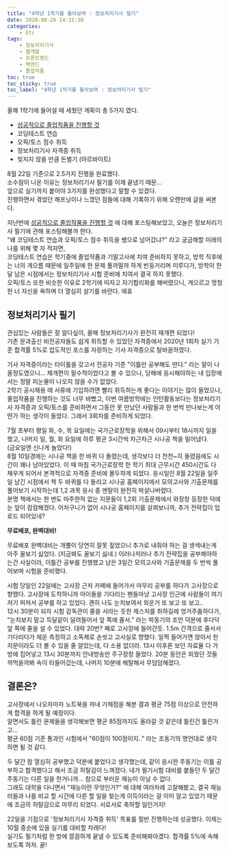 ```yaml
---
title: "4학년 1학기를 돌아보며 : 정보처리기사 필기"
date: 2020-08-26 14:31:38
categories:
    - Etc
tags:
    - 정보처리기사
    - 웹개발
    - 프론트엔드
    - 백엔드
    - 졸업작품
toc: true
toc_sticky: true
toc_label: "4학년 1학기를 돌아보며 : 정보처리기사 필기"
---
```


올해 1학기에 들어설 때 세웠던 계획이 총 5가지 였다.
- [성공적으로 졸업작품을 진행할 것](https://hyeon9mak.github.io/etc/4%ED%95%99%EB%85%84_1%ED%95%99%EA%B8%B0%EB%A5%BC_%EB%8F%8C%EC%95%84%EB%B3%B4%EB%A9%B0_-_%EC%A1%B8%EC%97%85%EC%9E%91%ED%92%88_%EC%A7%84%ED%96%89/)
- 코딩테스트 연습
- 오픽/토스 점수 취득
- 정보처리기사 자격증 취득
- 빚지지 않을 만큼 돈벌기 (아르바이트)

8월 22일 기준으로 2.5가지 진행을 완료했다.  
소수점이 나온 이유는 정보처리기사 필기를 이제 끝냈기 때문...  
앞으로 실기까지 붙어야 3가지를 완성했다고 말할 수 있겠다.  
진행하면서 겪었던 해프닝이나 느꼈던 점들에 대해 기록하기 위해 오랜만에 글을 써본다.  
  
지난번에 [성공적으로 졸업작품을 진행할 것](https://hyeon9mak.github.io/etc/4%ED%95%99%EB%85%84_1%ED%95%99%EA%B8%B0%EB%A5%BC_%EB%8F%8C%EC%95%84%EB%B3%B4%EB%A9%B0_-_%EC%A1%B8%EC%97%85%EC%9E%91%ED%92%88_%EC%A7%84%ED%96%89/) 
에 대해 포스팅해보았고, 오늘은 정보처리기사 필기에 관해 포스팅해볼까 한다.  
"왜 코딩테스트 연습과 오픽/토스 점수 취득을 쌩으로 넘어갔냐?" 라고 궁금해할 미래의 나를 위해 몇 자 적자면,  
코딩테스트 연습은 학기중에 졸업작품과 기말고사에 치여 준비하지 못하고, 
방학 직후에는 너의 게으름 때문에 일주일에 한 문제 풀까말까 하게 빈둥거리며 미루다가, 
방학이 한 달 남은 시점에서는 정보처리기사 시험 준비에 치여서 결국 하지 못했다.  
오픽/토스 또한 비슷한 이유로 2학기에 따자고 자기합리화를 해버렸으니, 
게으르고 멍청한 너 자신을 욕하며 더 열심히 살기를 바란다. 에휴  
  
## 정보처리기사 필기
관심있는 사람들은 잘 알다싶이, 올해 정보처리기사가 완전히 재개편 되었다!  
기존 문과출신 비전공자들도 쉽게 취득할 수 있었던 자격증에서 2020년 1회차 실기 기준 
합격률 5%로 압도적인 포스를 자랑하는 기사 자격증으로 탈바꿈하였다.  
  
기사 자격증이라는 타이틀을 갖고서 전공자 기준 "이틀만 공부해도 딴다." 라는 말이 나올정도였으니... 
재개편이 필수적이었다고 볼 수 있으나, 당해에 응시해야하는 내 입장에서는 정말 피눈물이 나오지 않을 수가 없었다.  
2학기 공시채용 때 서류에 기입하려면 빨리 취득하는게 좋다는 이야기는 많이 들었으나, 
졸업작품을 진행하는 것도 너무 바빴고, 이번 여름방학에는 인턴활동보다는 정보처리기사 자격증과 오픽/토스를 준비하면서 
그동안 못 만났던 사람들과 한 번씩 만나보는게 어떤가 하는 생각이 들었다. 그래서 3회차를 준비하게 되었다.  

7월 초부터 평일 화, 수, 목 요일에는 국가근로장학을 위해서 09시부터 18시까지 일을 했고, 
나머지 일, 월, 화 요일에 하루 평균 3시간씩 차근차근 시나공 책을 밀어냈다.  
(금요일엔 신나게 놀았다!)  
8월 10일경에는 시나공 책을 한 바퀴 다 돌렸는데, 생각보다 더 천천~히 돌렸음에도 시간이 꽤나 남아있었다. 
이 때 마침 국가근로장학 한 학기 최대 근무시간 450시간도 다 채우게 되어서 본격적으로 자격증 준비에 몰두하게 되었다. 
응시일인 8월 22일을 일주일 남긴 시점에서 책 두 바퀴를 다 돌리고 시나공 홈페이지에서 모의고사와 기출문제를 풀어보기 시작하는데 
1,2 과목 응시 중 멘탈이 완전히 박살나버렸다.   
분명 책에서는 한 번도 마주한적 없는 지문들이 1,2회 기출문제에서 와장창 등장한 덕에 눈 앞이 캄캄해졌다. 
어처구니가 없어 시나공 홈페이지를 살펴보니까, 추가 전략집이 업로드 되어있네?  
  
**무료배포, 완벽대비!**  
  
무료배포 완벽대비는 개뿔이 당연히 잘못 짚었으니 추가로 내줘야 하는 걸 생색내는게 아주 꼴보기 싫었다. (지금봐도 꼴보기 싫네.) 
이러나저러나 추가 전략집을 공부해야하는건 사실이라, 이틀간 공부를 진행했고 남은 3일간 모의고사와 기출문제를 두 번씩 풀어보며 시험을 준비했다.
  
시험 당일인 22일에는 고사장 근처 카페에 들어가서 마무리 공부를 하다가 고사장으로 향했다. 
고사장에 도착하니까 아이돌을 기다리는 팬들마냥 고사장 인근에 사람들이 여기저기 퍼져서 공부를 하고 있었다. 괜히 나도 눈치보여서 외운거 또 보고 또 보고..  
12시 30분이 되자 시험 감독관이 줄을 서라는 듯한 제스처를 취하길레 엉거주춤하다가, "눈치보지 말고 득달같이 달려들어서 앞 쪽에 줄서." 라는 박동기의 조언 덕분에 후다닥 앞 쪽에 줄을 설 수 있었다. 
대략 20번? 째로 고사장에 들어간듯. 1.5m 간격으로 줄서서 기다리다가 체온 측정하고 소독제로 손씻고 고사실로 향했다. 
일찍 들어가면 앉아서 한 지문이라도 더 볼 수 있을 줄 알았는데, 다 소용 없더라. 13시 이후론 보던 자료물 다 가방에 집어넣고 13시 30분까지 안내방송만 주구장창 들었다. 
20분 동안은 외웠던 것들 까먹을까봐 속이 타들어갔는데, 나머지 10분에 해탈해서 무덤덤해졌다.  
  
## 결론은?
고사장에서 나오자마자 노트북을 꺼내 가채점을 해본 결과 평균 75점 이상으로 안전하게 합격을 하게 될 예정이다.  
알면서도 틀린 문제들을 생각해보면 평균 85점까지도 올라갈 것 같은데 틀린건 틀린거고...  
평균 60점 기준 통과인 시험에서 "60점이 100점이지.." 라는 조동기의 명언대로 생각하면 될 것 같다.  
  
두 달간 참 열심히 공부했고 덕분에 붙었다고 생각했는데, 같이 응시한 주동기는 이틀 공부하고 합격했다고 해서 조금 허탈감이 느껴졌다. 
내가 필기시험 대비를 붙들던 두 달간 주동기는 다른 일을 한거니까... 참으로 부러운 재능이 아닐 수 없다.  
그래도 대학을 다니면서 "재능이란 무엇인가?" 에 대해 여러차례 고찰해봤고, 결국 재능러들과 나를 비교 할 시간에 다른 할 일을 찾는게 이득이라는 걸 
이미 알고 있었기 때문에 조금의 허탈감으로 마무리 되었다. 서로서로 축하할 일인거지!  
  
22일을 기점으로 '정보처리기사 자격증 취득' 목표를 절반 진행하는데 성공했다. 이제는 10월 중순에 있을 실기를 대비할 차례다!  
실기도 필기처럼 한 방에 깔끔하게 끝낼 수 있도록 준비해봐야겠다. 합격률 5%에 속해보도록 하자. 끝!
